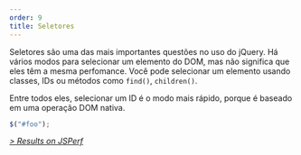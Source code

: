 ```yaml
---
order: 9
title: Seletores
---
```


Seletores são uma das mais importantes questões no uso do jQuery. Há vários modos para selecionar um elemento do DOM, mas não significa que eles têm a mesma perfomance. Você pode selecionar um elemento usando classes, IDs ou métodos como `find()`, `children()`.

Entre todos eles, selecionar um ID é o modo mais rápido, porque é baseado em uma operação DOM nativa.

```js
$("#foo");
```

*[> Results on JSPerf](http://jsperf.com/browser-diet-jquery-selectors)*
